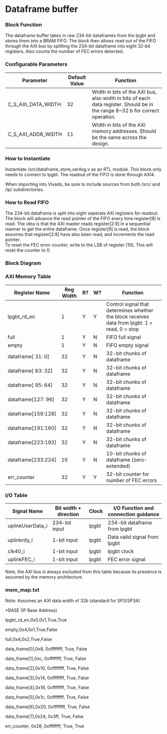 # Dataframe buffer

### Block Function
The dataframe buffer takes in raw 234-bit dataframes from the lpgbt and stores them into a BRAM FIFO. The block then allows read out of the FIFO through the AXI bus by splitting the 234-bit dataframe into eight 32-bit registers. Also counts the number of FEC errors detected.

### Configurable Parameters

| Parameter     | Default Value	          | Function  |
| ------------- | ----------------------- | ------- |
| C_S_AXI_DATA_WIDTH        | 32    | Width in bits of the AXI bus, also width in bits of each data register. Should be in the range 8~32 b for correct operation. |
| C_S_AXI_ADDR_WIDTH        | 11  | Width in bits of the AXI memory addresses. Should be the same across the design. | 

### How to Instantiate
Instantiate /src/dataframe_store_verilog.v as an RTL module. This block only needs to connect to lpgbt. The readout of the FIFO is done through AXI4.

When importing into Vivado, be sure to include sources from both /src/ and /ip/ subdirectories.


### How to Read FIFO
The 234-bit dataframe is split into eight seperate AXI registers for readout. The block will advance the read pointer of the FIFO every time register[9] is read. The idea is that the AXI master reads register[2:9] in a sequential manner to get the entire dataframe. Once register[9] is read, the block assumes that register[2:8] have also been read, and increments the read pointer.  
To reset the FEC error counter, write to the LSB of register [10]. This will reset the counter to 0.

### Block Diagram


### AXI Memory Table 

| Register Name | Reg Width | R? | W? | Function |
| ------------- | --------- | -- | -- | ------------------------------------ | 
| lpgbt_rd_en   | 1         | Y  | Y  | Control signal that determines whether the block receives data from lpgbt. 1 = read, 0 = stop |
| full          | 1         | Y  | N  | FIFO full signal |
| empty         | 1         | Y  | N  | FIFO empty signal |
| dataframe[ 31:  0] | 32   | Y  | N  | 32-bit chunks of dataframe |
| dataframe[ 63: 32] | 32   | Y  | N  | 32-bit chunks of dataframe |
| dataframe[ 95: 64] | 32   | Y  | N  | 32-bit chunks of dataframe |
| dataframe[127: 96] | 32   | Y  | N  | 32-bit chunks of dataframe |
| dataframe[159:128] | 32   | Y  | N  | 32-bit chunks of dataframe |
| dataframe[191:160] | 32   | Y  | N  | 32-bit chunks of dataframe |
| dataframe[223:192] | 32   | Y  | N  | 32-bit chunks of dataframe |
| dataframe[233:224] | 10   | Y  | N  | 10-bit chunks of dataframe (zero-extended) |
| err_counter   | 32        | Y  | Y  | 32-bit counter for number of FEC errors |


### I/O Table 

| Signal Name       | Bit width + direction          | Clock   | I/O Function and connection guidance |
| -------------     | ------------------------------ | ------- | ------------------------------------ | 
| uplinkUserData_i  | 234-bit input                  | lpgbt   | 234-bit dataframe from lpgbt       |
| uplinkrdy_i       | 1-bit input                    | lpgbt   | Data valid signal from lpgbt       |
| clk40_i           | 1-bit input                    | lpgbt   | lpgbt clock                        |
| uplinkFEC_i       | 1-bit input                    | lpgbt   | FEC error signal                   |

Note, the AXI bus is always excluded from this table because its presence is assumed by the memory architecture.

### mem_map.txt

Note: Assumes an AXI data width of 32b (standard for SP3/SP3A)

*BASE (IP Base Address)

lpgbt_rd_en,0x0,0x1,True,True

empty,0x4,0x1,True,False

full,0x4,0x2,True,False

data_frame[0],0x8, 0xffffffff, True, False

data_frame[1],0xc, 0xffffffff, True, False

data_frame[2],0x10, 0xffffffff, True, False

data_frame[3],0x14, 0xffffffff, True, False

data_frame[4],0x18, 0xffffffff, True, False

data_frame[5],0x1c, 0xffffffff, True, False

data_frame[6],0x20, 0xffffffff, True, False

data_frame[7],0x24, 0x3ff, True, False

err_counter, 0x28, 0xffffffff, True, True
